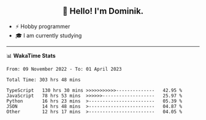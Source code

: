 <h2 align="center">👋 Hello! I'm Dominik.</h2>

- ⚡ Hobby programmer
- 🎓 I am currently studying

---
📊 **WakaTime Stats**
<!--START_SECTION:waka-->

```text
From: 09 November 2022 - To: 01 April 2023

Total Time: 303 hrs 48 mins

TypeScript   130 hrs 30 mins >>>>>>>>>>>--------------   42.95 %
JavaScript   78 hrs 53 mins  >>>>>>-------------------   25.97 %
Python       16 hrs 23 mins  >------------------------   05.39 %
JSON         14 hrs 48 mins  >------------------------   04.87 %
Other        12 hrs 17 mins  >------------------------   04.05 %
```

<!--END_SECTION:waka-->
